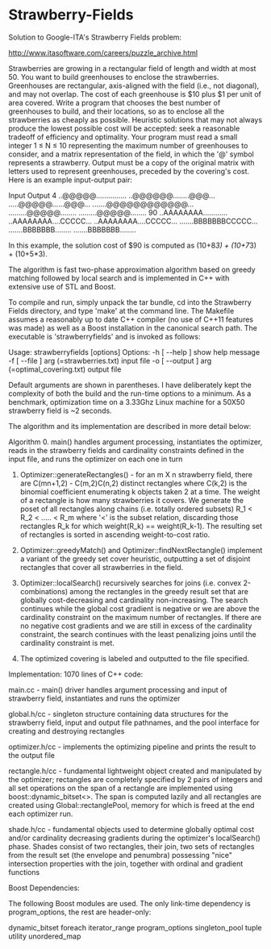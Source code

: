 Strawberry-Fields
=================

Solution to Google-ITA's Strawberry Fields problem:

http://www.itasoftware.com/careers/puzzle_archive.html

Strawberries are growing in a rectangular field of length and width at most 50. You want to build greenhouses to enclose the strawberries. Greenhouses are rectangular, axis-aligned with the field (i.e., not diagonal), and may not overlap. The cost of each greenhouse is $10 plus $1 per unit of area covered.
Write a program that chooses the best number of greenhouses to build, and their locations, so as to enclose all the strawberries as cheaply as possible. Heuristic solutions that may not always produce the lowest possible cost will be accepted: seek a reasonable tradeoff of efficiency and optimality.
Your program must read a small integer 1 ≤ N ≤ 10 representing the maximum number of greenhouses to consider, and a matrix representation of the field, in which the '@' symbol represents a strawberry. Output must be a copy of the original matrix with letters used to represent greenhouses, preceded by the covering's cost. Here is an example input-output pair:

Input   	Output
4
..@@@@@...............
..@@@@@@........@@@...
.....@@@@@......@@@...
.......@@@@@@@@@@@@...
.........@@@@@........
.........@@@@@........	                 	90
..AAAAAAAA............
..AAAAAAAA....CCCCC...
..AAAAAAAA....CCCCC...
.......BBBBBBBCCCCC...
.......BBBBBBB........
.......BBBBBBB........

In this example, the solution cost of $90 is computed as (10+8*3) + (10+7*3) + (10+5*3).

The algorithm is fast two-phase approximation algorithm based on greedy matching followed by local search
and is implemented in C++ with extensive use of STL and Boost.

To compile and run, simply unpack the tar bundle, cd into the Strawberry Fields directory, and type 'make' at the command line. The Makefile assumes a reasonably up to date C++ compiler (no use of C++11 features was made) as well as a Boost installation in the canonical search path. The executable is 'strawberryfields' and is invoked as follows:

Usage: strawberryfields [options]
Options:
  -h [ --help ]                                                     show help message
  -f  [ --file ] arg (=strawberries.txt)                 input file
  -o [ --output ] arg (=optimal_covering.txt)   output file


Default arguments are shown in parentheses. I have deliberately kept the complexity of both the build and the run-time options to a minimum. As a benchmark, optimization time on a 3.33Ghz Linux machine for a 50X50 strawberry field  is ~2 seconds.

The algorithm and its implementation are described in more detail below:

Algorithm
0. main() handles argument processing, instantiates the optimizer, reads in the strawberry fields and cardinality constraints defined in the input file, and runs the optimizer on each one in turn

1. Optimizer::generateRectangles() - for an m X n strawberry field, there are C(mn+1,2) - C(m,2)C(n,2) distinct rectangles where C(k,2) is the binomial coefficient enumerating k objects taken 2 at a time. The weight of a rectangle is how many strawberries it covers. We generate the poset of all rectangles along chains (i.e. totally ordered subsets) R_1 < R_2 < ..... < R_m where '<' is the subset relation, discarding those rectangles R_k for which weight(R_k) == weight(R_k-1). The resulting set of rectangles is sorted in ascending weight-to-cost ratio. 

2. Optimizer::greedyMatch() and Optimizer::findNextRectangle() implement a variant of the greedy set cover heuristic, outputting a set of disjoint rectangles that cover all strawberries in the field.

3. Optimizer::localSearch() recursively searches for joins (i.e. convex 2-combinations) among the rectangles in the greedy result set that are globally cost-decreasing and cardinality non-increasing. The search continues while the global cost gradient is negative or we are above the cardinality constraint on the maximum number of rectangles. If there are no negative cost gradients and we are still in excess of the cardinality constraint, the search continues with the least penalizing joins until the cardinality constraint is met.

4. The optimized covering is labeled and outputted to the file specified.

Implementation:
1070 lines of C++ code:

main.cc - main() driver handles argument processing and input of strawberry field, instantiates and runs the optimizer

global.h/cc - singleton structure containing data structures for the strawberry field, input and output file pathnames, and the pool interface for creating and destroying rectangles

optimizer.h/cc - implements the optimizing pipeline and prints the result to the output file

rectangle.h/cc - fundamental lightweight object created and manipulated by the optimizer; rectangles are completely specified by 2 pairs of integers and all set operations on the span of a rectangle are implemented using boost::dynamic_bitset<>. The span is computed lazily and all rectangles are created using Global::rectanglePool, memory for which is freed at the end each optimizer run.

shade.h/cc - fundamental objects used to determine globally optimal cost and/or cardinality decreasing gradients during the optimizer's localSearch() phase. Shades consist of two rectangles, their join, two sets of rectangles from the result set (the envelope and penumbra) possessing "nice" intersection properties with the join, together with ordinal and gradient functions


Boost Dependencies:

The following Boost modules are used. The only link-time dependency is program_options, the rest are header-only:

dynamic_bitset
foreach
iterator_range
program_options
singleton_pool
tuple
utility
unordered_map
